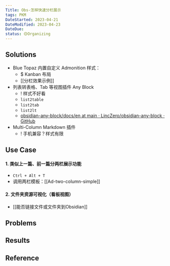 ```yaml
---
Title: Obs-怎样快速分栏展示
tags: PKM
DateStarted: 2023-04-21
DateModified: 2023-04-23
DateDue:
status: 🟡Organizing
---
```

## Solutions
- Blue Topaz 内置自定义 Admonition 样式：
	- $ Kanban 布局
	- [[分栏效果示例]]
- 列表转表格、Tab 等视图插件 Any Block
	- ! 样式不好看
	- `list2table`
	- `list2tab`
	- `list2lt`
	- [obsidian-any-block/docs/en at main · LincZero/obsidian-any-block · GitHub](https://github.com/LincZero/obsidian-any-block/tree/main/docs/en)
- Multi-Column Markdown 插件
	- ! 手机兼容？样式有限
## Use Case
#### 1. 类似上一篇、前一篇分两栏展示功能
- `Ctrl + Alt + T`
- 调用两栏模板：[[Ad-two-column-simple]]
#### 2. 文件夹资源可视化（看板视图）
- [[能否链接文件或文件夹到Obsidian]]
## Problems


## Results



## Reference


